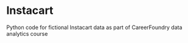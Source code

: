 # Instacart
Python code for fictional Instacart data as part of CareerFoundry data analytics course
